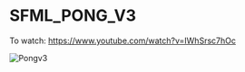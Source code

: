 # SFML_PONG_V3

To watch: https://www.youtube.com/watch?v=IWhSrsc7hOc

![Pongv3](https://github.com/Str1k3rFl0/SFML_PONG_V3/assets/94991378/6b1bac66-b7e6-44a6-b033-6c13fb1c436e)

